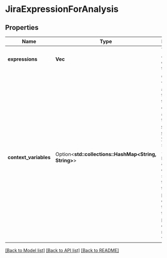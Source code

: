 # JiraExpressionForAnalysis

## Properties

Name | Type | Description | Notes
------------ | ------------- | ------------- | -------------
**expressions** | **Vec<String>** | The list of Jira expressions to analyse. | 
**context_variables** | Option<**std::collections::HashMap<String, String>**> | Context variables and their types. The type checker assumes that [common context variables](https://developer.atlassian.com/cloud/jira/platform/jira-expressions/#context-variables), such as `issue` or `project`, are available in context and sets their type. Use this property to override the default types or provide details of new variables. | [optional]

[[Back to Model list]](../README.md#documentation-for-models) [[Back to API list]](../README.md#documentation-for-api-endpoints) [[Back to README]](../README.md)


